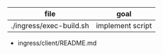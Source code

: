
| file        | goal        |
| ----------- | ----------- |
| ./ingress/exec-build.sh | implement script       |

 - ingress/client/README.md